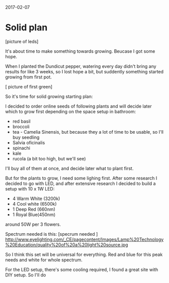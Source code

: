 2017-02-07

# Solid plan

[picture of leds]

It's about time to make something towards growing. Beucase I got some hope.

When I planted the Dundicut pepper, watering every day didn't bring any results for like 3 weeks, so I lost hope a bit, but suddently something started growing from first pot.

[ picture of first green]

So it's time for solid growing starting plan:

I decided to order online seeds of following plants and will decide later which to grow first depending on the space setup in bathroom:

* red basil
* broccoli
* tea - Camelia Sinensis, but because they a lot of time to be usable, so I'll buy seedling
* Salvia oficinalis
* spinachi
* kale
* rucola (a bit too high, but we'll see)


I'll buy all of them at once, and decide later what to plant first.

But for the plants to grow, I need some lighing first. After some research I decided to go with LED, and after extensive research I decided to build a setup with 10 x 1W LED:
* 4 Warm White (3200k)
* 4 Cool white (6500k)  
* 1 Deep Red (660nm)
* 1 Royal Blue(450nm)

around 50W per 3 flowers.

 Spectrum needed is this:
 [specrum needed ] http://www.eyelighting.com/_CE/pagecontent/Images/Lamp%20Technology%20Education/quality%20of%20a%20light%20source.jpg


 So I think  this set will be universal for everything. Red and blue for this peak needs and white for whole spectrum.    


For the LED setup, there's some cooling required, I found a great site with DIY setup. So I'll do
